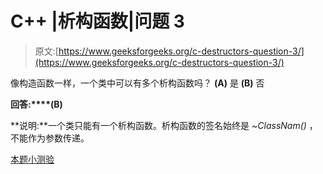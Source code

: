# C++ |析构函数|问题 3

> 原文:[https://www.geeksforgeeks.org/c-destructors-question-3/](https://www.geeksforgeeks.org/c-destructors-question-3/)

像构造函数一样，一个类中可以有多个析构函数吗？
**(A)** 是
**(B)** 否

**回答:****(B)**

**说明:**一个类只能有一个析构函数。析构函数的签名始终是 *~ClassNam()* ，不能作为参数传递。

[本题小测验](https://www.geeksforgeeks.org/quiz-corner-gq/)